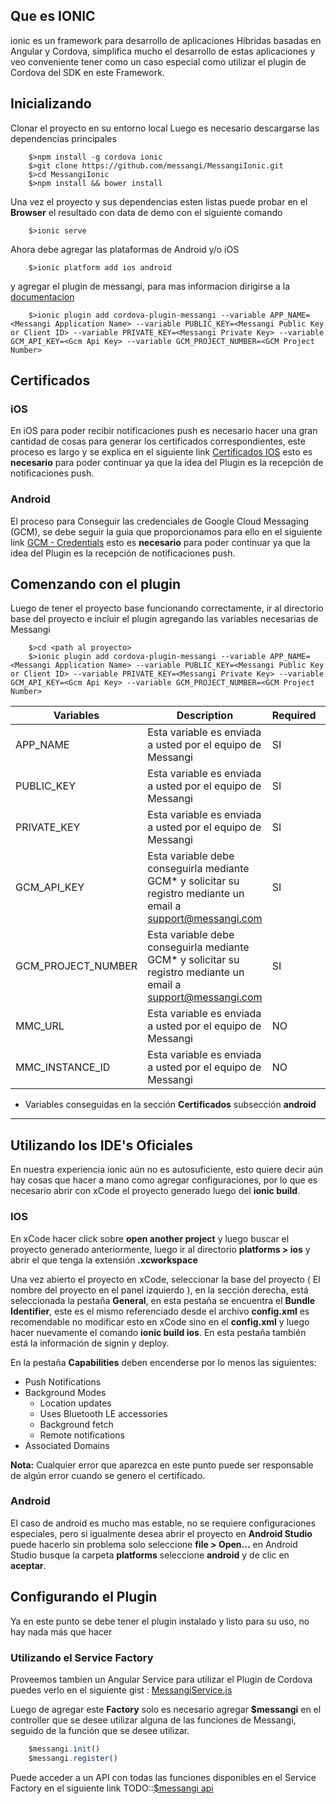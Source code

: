 
## Que es IONIC
ionic es un framework para desarrollo de aplicaciones Híbridas basadas en Angular y Cordova, simplifica mucho 
el desarrollo de estas aplicaciones y veo conveniente tener como un caso especial como utilizar el plugin de Cordova del SDK en este Framework.


## Inicializando

Clonar el proyecto en su entorno local
Luego es necesario descargarse las dependencias principales

```shell
	$>npm install -g cordova ionic
	$>git clone https://github.com/messangi/MessangiIonic.git
	$>cd MessangiIonic
	$>npm install && bower install
```
Una vez el proyecto y sus dependencias esten listas puede probar en el **Browser** el resultado con data de demo con el siguiente comando

```shell
	$>ionic serve
```

Ahora debe agregar las plataformas de Android y/o iOS

```shell
	$>ionic platform add ios android
```

y agregar el plugin de messangi, para mas informacion dirigirse a la [documentacion](https://www.npmjs.com/package/cordova-plugin-messangi)

```shell
	$>ionic plugin add cordova-plugin-messangi --variable APP_NAME=<Messangi Application Name> --variable PUBLIC_KEY=<Messangi Public Key or Client ID> --variable PRIVATE_KEY=<Messangi Private Key> --variable GCM_API_KEY=<Gcm Api Key> --variable GCM_PROJECT_NUMBER=<GCM Project Number>
```

## Certificados
### iOS
En iOS para poder recibir notificaciones push es necesario hacer una gran cantidad de cosas para generar los certificados correspondientes, este proceso es largo y se explica en el siguiente link [Certificados IOS](https://www.messangi.com/documentation/doku.php?id=sdk:ios_certs) esto es **necesario** para poder continuar ya que la idea del Plugin es la recepción de notificaciones push.

### Android
El proceso para Conseguir las credenciales de Google Cloud Messaging (GCM), se debe seguir la guia que proporcionamos para ello en el siguiente link [GCM - Credentials](https://www.messangi.com/documentation/doku.php?id=sdk:android_keys) esto es **necesario** para poder continuar ya que la idea del Plugin es la recepción de notificaciones push.

## Comenzando con el plugin

Luego de tener el proyecto base funcionando correctamente, ir al directorio base del proyecto e incluir el plugin agregando las variables necesarias de Messangi

```shell
	$>cd <path al proyecto>
	$>ionic plugin add cordova-plugin-messangi --variable APP_NAME=<Messangi Application Name> --variable PUBLIC_KEY=<Messangi Public Key or Client ID> --variable PRIVATE_KEY=<Messangi Private Key> --variable GCM_API_KEY=<Gcm Api Key> --variable GCM_PROJECT_NUMBER=<GCM Project Number>
```

|Variables|Description|Required|Platform|
|---------|-----------|--------|--------|
|APP_NAME |Esta variable es enviada a usted por el equipo de Messangi|SI|ANDROID - iOS|
|PUBLIC_KEY|Esta variable es enviada a usted por el equipo de Messangi|SI|ANDROID - iOS|
|PRIVATE_KEY|Esta variable es enviada a usted por el equipo de Messangi|SI|ANDROID - iOS|
|GCM_API_KEY|Esta variable debe conseguirla mediante GCM* y solicitar su registro mediante un email a [support@messangi.com](mailto:support@ogangi.com)|SI|ANDROID|
|GCM_PROJECT_NUMBER|Esta variable debe conseguirla mediante GCM* y solicitar su registro mediante un email a [support@messangi.com](mailto:support@ogangi.com)|SI|ANDROID|
|MMC_URL|Esta variable es enviada a usted por el equipo de Messangi|NO|ANDROID - iOS|
|MMC_INSTANCE_ID|Esta variable es enviada a usted por el equipo de Messangi|NO|ANDROID - iOS|

* Variables conseguidas en la sección **Certificados** subsección **android**


----------
## Utilizando los IDE's Oficiales 

En nuestra experiencia ionic aún no es autosuficiente, esto quiere decir aún hay cosas que hacer a mano como agregar configuraciones, por lo que es necesario abrir con xCode el proyecto generado luego del **ionic build**.

### IOS
En xCode hacer click sobre **open another project** y luego buscar el proyecto generado anteriormente, luego ir al directorio **platforms > ios** y abrir el que tenga la extensión **.xcworkspace**

Una vez abierto el proyecto en xCode, seleccionar la base del proyecto ( El nombre del proyecto en el panel izquierdo ), en la sección derecha, está seleccionada la pestaña **General**, en esta pestaña se encuentra el **Bundle Identifier**, este es el mismo referenciado desde el archivo **config.xml** es recomendable no modificar esto en xCode sino en el **config.xml** y luego hacer nuevamente el comando **ionic build ios**. En esta pestaña también está la información de signin y deploy.

En la pestaña **Capabilities** deben encenderse por lo menos las siguientes: 

- Push Notifications
- Background Modes
	- Location updates
	- Uses Bluetooth LE accessories
	- Background fetch
	- Remote notifications
- Associated Domains 	

**Nota:** Cualquier error que aparezca en este punto puede ser responsable de algún error cuando se genero el certificado.

### Android
El caso de android es mucho mas estable, no se requiere configuraciones especiales, pero si igualmente desea abrir el proyecto en **Android Studio** puede hacerlo sin problema solo seleccione **file > Open...** en Android Studio busque la carpeta **platforms** seleccione **android** y de clic en **aceptar**.

## Configurando el Plugin
Ya en este punto se debe tener el plugin instalado y listo para su uso, no hay nada más que hacer

### Utilizando el Service Factory 
Proveemos tambien un Angular Service para utilizar el Plugin de Cordova puedes verlo en el siguiente gist : [MessangiService.js](https://gist.github.com/messangi/90f3ec0cb0beae915120a88cfca1a94b)

Luego de agregar este **Factory** solo es necesario agregar **$messangi** en el controller que se desee utilizar alguna de las funciones de Messangi, seguido de la función que se desee utilizar. 

```js
	$messangi.init()
	$messangi.register()
```

Puede acceder a un API con todas las funciones disponibles en el Service Factory en el siguiente link TODO::[$messangi api]() 
